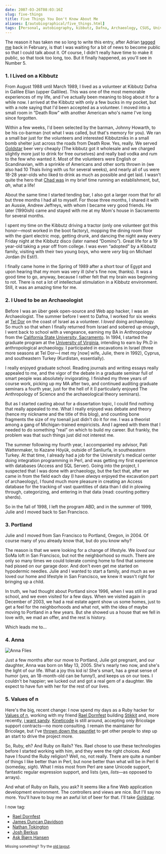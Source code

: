 ```yaml
--- 
date: 2007-03-26T08:03:16Z
slug: five-things
title: Five Things You Don't Know About Me
aliases: [/autobiographical/five_things.html]
tags: [Personal, autobiography, kibbutz, Dafna, Archaeology, CSUS, University of Virginia, Portland, Oregon, family, lifestyle, Anna, Values Of n, Stikkit, I Want Sandy]
---
```


<p>The reason it has taken me so long to write this entry, after Adrian <a href="http://use.perl.org/~Adrian/journal/32192" title="Five things you don't know about Adrian Howard">tagged me</a> back in February, is that I was waiting for a bit of news to become public so that I could talk about it. Of course, I didn't really have time to make it public, so that took too long, too. But it finally happened, as you'll see in Number 5.</p>

<h3>1. I Lived on a Kibbutz</h3>
<p>From August 1988 until March 1989, I lived as a volunteer at Kibbutz Dafna in Galilee Elian (upper Gallilee). This was one of the most memorable experiences of my life, and I've actually been meaning to blog about it for a while now. I arrived at the Kibbutz with only a few bucks in my pocket, but with a note saying that I'd been accepted as a volunteer. I moved into a small room in <q>Death Row</q> with another American who's name I've long since forgotten.</p>

<p>Within a few weeks, I'd been selected by the barman, Johnny Howarth, to be his co-barman (not what I was called, but that's memory for you). We ran a small bar just for the volunteers and interested Kibbutzniks in a small bomb shelter just across the roads from Death Row. Yes, really. We served <a href="http://en.wikipedia.org/wiki/Goldstar_beer" title="Wikipedia describes Goldstar beer">Goldstar</a> beer very cheaply (The kibbutz got it wholesale and we charged slightly more just to drink for free ourselves) and really bad vodka and rum to the few who wanted it. Most of the volunteers were English or Scandinavian, with a sprinkle of Americans and other sorts thrown in (we also had 10 Thais living with us for several weeks), and nearly all of us were 18-28 year-olds who liked to drink as much as possible and get laid. I wasn't quite the hero that <a href="http://www.chaddickerson.com/blog/2006/12/19/five-things-you-didnt-know-about-me" title="Five things you didn't know about Chad Dickerson">Chad was</a> in my brief time running an establishment, but, <em>ah</em>, what a life!</p>
  
<p>About the same time I started tending bar, I also got a larger room that for all but three months I had all to myself. For those three months, I shared it with an Aussie, Andrew Jeffreys, with whom I became very good friends. He later (1990ish) came and stayed with me at my Mom's house in Sacramento for several months.</p>

<p>I spent my time on the Kibbutz driving a tractor (only one volunteer got this honor—most worked in the boot factory), mopping the dining room floor with the giant electric mop, getting drunk, and dancing the night away every Friday night at the Kibbutz disco (later named <q>Domino</q>). Great life for a 19 year-old taking a year off from college. I was even <q>adopted</q> by a Kibbutz family, visiting with their two young boys, who were <em>very</em> big on Michael Jordan (hi Esti!).</p>

<p>I finally came home in the Spring of 1989 after a short tour of Egypt and upon hearing that my mom was very ill (she's fine now, thanks). It was a good time to go, anyway, because I rather felt that my brain was beginning to rot. There is not a lot of intellectual stimulation in a Kibbutz environment. Still, it was an amazing time for me.</p>

<h3>2. I Used to be an Archaeologist</h3>

<p>Before I was an über geek open-source and Web app hacker, I was an 
Archaeologist. The summer before I went to Dafna, I worked for six weeks at <a href="http://micro5.mscc.huji.ac.il/~dor/" title="The Tel Dor Project">Tel Dor</a> on the coast of Israel as a volunteer. I <em>loved</em> doing archaeology. So much so that when I finally returned from Israel and sobered up enough, I went back to school with a vengeance, earning my BA in Anthropology from the <a href="http://www.csus.edu/">California State University, Sacramento</a>. In 1994, I started the graduate program at the <a href="http://www.virginia.edu/">University of Virginia</a>, intending to earn by Ph.D in anthropological archaeology. I participated in excavations in Israel (three more seasons at Tel Dor—I met my [now] wife, Julie, there in 1992), Cyprus, and southeastern Turkey (Kurdistan, essentially).</p>

<p>I really enjoyed graduate school. Reading journals and writing essays really appealed to me, and the vigor of the debate in a graduate seminar full of smart people was absolutely invigorating. I finished my three years of course work, picking up my MA after two, and continued auditing graduate seminars a fourth year, just for the hell of it (I particularly enjoyed The Anthropology of Science and the archaeological theory seminars).</p>

<p>But as I started casting about for a dissertation topic, I could find nothing that really appealed to me. What I really enjoyed was debate and theory (hence my nickname and the title of this blog), and counting bone fragments the size of my toenail just didn't do it for me. I was a theorist among a gang of Michigan-trained empiricists. And I agreed with them that I needed to do something <q>real</q> on which to build my career. But frankly, the problem was that such things just did not interest me.</p>

<p>The summer following my fourth year, I accompanied my advisor, Pati Wattenmaker, to Kazane Höyük, outside of Sanliurfa, in southeastern Turkey. At that time, I already had a job for the University's medical center doing integration programming in Perl, and was getting my first experience with databases (Access and SQL Server). Going into the project, I suspected that I was done with archaeology, but the fact that, after we came in from the field each day (I have <em>always</em> enjoyed the excavation part of archaeology), I found much more pleasure in creating an Access database for the tracking of vast quantities of data than I did in plowing through, categorizing, and entering in that data (read: counting pottery sherds).</p>

<p>So in the fall of 1998, I left the program ABD, and in the summer of 1999, Julie and I moved back to San Francisco.</p>

<h3>3. Portland</h3>

<p>Julie and I moved from San Francisco to Portland, Oregon, in 2004. Of course many of you already know that, but do you know why?</p>

<p>The reason is that we were looking for a change of lifestyle. We <em>loved</em> our SoMa loft in San Francisco, but not the neighborhood so much. There are only so many times we could tolerate coming home to find that someone had pissed on our garage door. And don't even get me started on hypodermic needles. Julie and I wanted to start a family, and much as we loved our home and lifestyle in San Francisco, we knew it wasn't right for bringing up a child.</p>

<p>In truth, we had thought about Portland since 1996, when I was still in grad school, and we even visited for a few days. When we visited again in December of 2003, we had a real estate agent show us some homes, just to get a feel for the neighborhoods and what not, with the idea of maybe moving to Portland in a few years. But she showed us a house that we fell in love with, we mad an offer, and the rest is history.</p>

<p>Which leads me to…</p>

<h3>4. Anna</h3>
  
<img src="http://farm1.static.flickr.com/67/202287377_402f407e8e.jpg?v=0"  alt="Anna Flies"/>
  
<p>Just a few months after our move to Portland, Julie got pregnant, and our daughter, Anna was born on May 13, 2005. She's nearly two now, and she's the light of our life. What a joy this kid is! She's smart, has a great sense of humor (<em>yes,</em> an 18-month-old can be funny!), and keeps us on our toes. I couldn't be happier; we lucked out and got a real gem of a daughter. We expect to have fun with her for the rest of our lives.</p>

<h3>5. Values of n</h3>

<p>Here's the big, recent change: I now spend my days as a Ruby hacker for <a href="http://www.valuesofn.com/">Values of n</a>, working with my friend <a href="http://www.raelity.org/">Rael Dornfest</a> building <a href="http://www.stikkit.com">Stikkit</a> and, more recently, <a href="http://www.iwantsandy.com/">i want sandy</a>. <a href="http://www.kineticode.com/">Kineticode</a> is still around, accepting only Bricolage support contracts—no more consulting. I remain the maintainer for Bricolage, but I've <a href="http://marc.info/?l=bricolage-general&amp;m=117392382314816" title="My Message to the Bricolage Community">thrown down the gauntlet</a> to get other people to step up an start to drive the project more.</p>

<p>So, Ruby, eh? And Ruby on Rails? Yes. Rael chose to use these technologies before I started working with him, and they were the right choices. And have I found the Ruby religion? Well, no, not really. There are quite a number of things I like better than in Perl, but none better than what will be in Perl 6 (someday, <em>sigh</em>). What I miss most from Perl are sane Unicode support, fantastic regular expression support, and lists (yes, <em>lists</em>—as opposed to arrays).</p>

<p>And what of Ruby on Rails, you ask? It seems like a fine Web application development environment. The controllers and views are nice. But I'll say no more. You'll have to buy me an awful lot of beer for that. I'll take <a href="http://en.wikipedia.org/wiki/Goldstar_beer" title="Wikipedia describes Goldstar beer">Goldstar</a>.</p>

<p>I now tag:</p>

<ul>
  <li><a href="http://www.raelity.org/">Rael Dornfest</a></li>
  <li><a href="http://blog.duncandavidson.com/blog/">James Duncan Davidson</a></li>
  <li><a href="http://radar.oreilly.com/nat/">Nathan Tokington</a></li>
  <li><a href="http://blogs.ittoolbox.com/database/soup/">Josh Berkus</a></li>
  <li><a href="http://www.askbjoernhansen.com/">Ask Bjørn Hansen</a></li>
</ul>
<p class="past"><small>Missing something? Try the <a rel="nofollow" href="http://past.justatheory.com/autobiographical/five_things.html">old layout</a>.</small></p>


